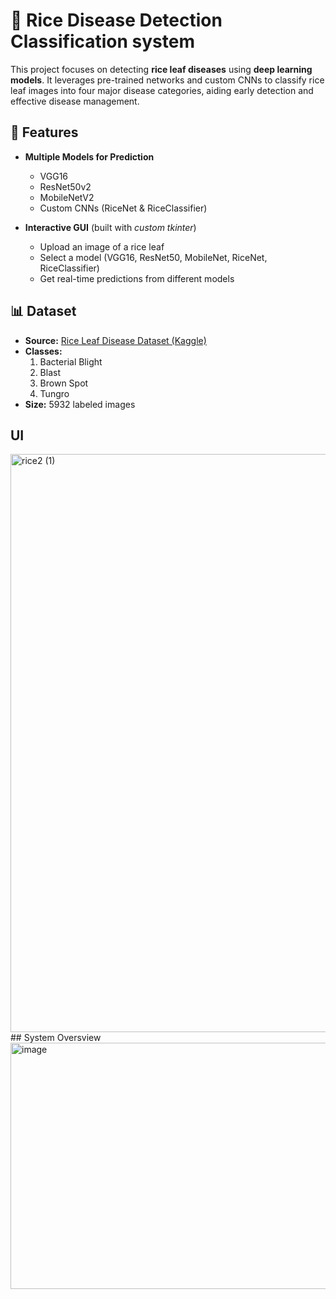 # 🌾 Rice Disease Detection Classification system
This project focuses on detecting **rice leaf diseases** using **deep learning models**. It leverages pre-trained networks and custom CNNs to classify rice leaf images into four major disease categories, aiding early detection and effective disease management.
## 🚀 Features  
- **Multiple Models for Prediction**  
  - VGG16  
  - ResNet50v2  
  - MobileNetV2  
  - Custom CNNs (RiceNet & RiceClassifier)

- **Interactive GUI** (built with *custom tkinter*)  
  - Upload an image of a rice leaf
  - Select a model (VGG16, ResNet50, MobileNet, RiceNet, RiceClassifier)  
  - Get real-time predictions from different models

## 📊 Dataset  
- **Source:** [Rice Leaf Disease Dataset (Kaggle)](https://www.kaggle.com/datasets/nirmalsankalana/rice-leaf-disease-image)  
- **Classes:**  
  1. Bacterial Blight  
  2. Blast  
  3. Brown Spot  
  4. Tungro  
- **Size:** 5932 labeled images

##  UI  

<img width="1683" height="925" alt="rice2 (1)" src="https://github.com/user-attachments/assets/ff29338b-83b4-458b-867e-d979af1929ff" />
##  System Oversview  

<img width="892" height="394" alt="image" src="https://github.com/user-attachments/assets/1c19b1af-8144-4c99-90a2-8e5174c81366" />
